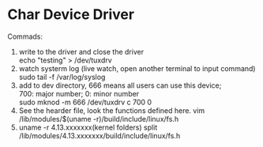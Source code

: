 # Char Device Driver

Commads:
1. write to the driver and close the driver  
   echo "testing" > /dev/tuxdrv  
2. watch systerm log  (live watch, open another terminal to input command)  
   sudo tail -f /var/log/syslog
3. add to dev directory, 666 means all users can use this device;  
   700: major number; 0: minor number  
   sudo mknod -m 666 /dev/tuxdrv c 700 0
4. See the hearder file, look the functions defined here.
   vim /lib/modules/$(uname -r)/build/include/linux/fs.h
5. uname -r
   4.13.xxxxxxx(kernel folders)
   split /lib/modules/4.13.xxxxxxx/build/include/linux/fs.h
